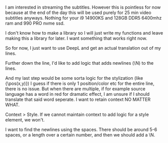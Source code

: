 I am interested in streaming the subtitles. However this is pointless for now because at the end of the day this will be used purely for 25 min video subtitles anyways. Nothing for your i9 14900KS and 128GB DDR5 6400mhz ram and 990 PRO nvme ssd.

I don't know how to make a library so I will just write my functions and leave making this a library for later. I want something that works right now.

So for now, I just want to use DeepL and get an actual translation out of my lines.

Further down the line, I'd like to add logic that adds newlines (\N) to the lines.

And my last step would be some sorta logic for the stylization (like {\pos(x,y)})
I guess if there is only 1 position/color etc for the entire line, there is no issue. But when there are multiple, if for example source language has a word in red for dramatic effect, I am unsure if I should translate that said word seperate. I want to retain context NO MATTER WHAT.

Context > Style. If we cannot maintain context to add logic for a style element, we won't.

I want to find the newlines using the spaces. There should be around 5-6 spaces, or a length over a certain number, and then we should add a \N.